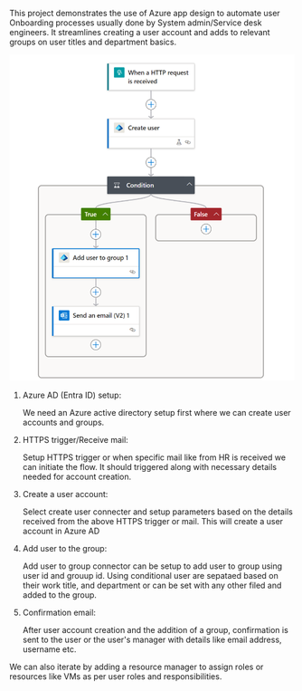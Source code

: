 This project demonstrates the use of Azure app design to automate user Onboarding processes usually done by System admin/Service desk engineers. It streamlines creating a user account and adds to relevant groups on user titles and department basics.

![alt text](image.png)

1. Azure AD (Entra ID) setup:

   We need an Azure active directory setup first where we can create user accounts and groups.

2. HTTPS trigger/Receive mail:

   Setup HTTPS trigger or when specific mail like from HR is received we can initiate the flow.
   It should triggered along with necessary details needed for account creation.

3. Create a user account:

   Select create user connecter and setup parameters based on the details received from the above HTTPS trigger or mail. This will create a user account in Azure AD

4. Add user to the group:

   Add user to group connector can be setup to add user to group using user id and grouup id. Using conditional user are sepataed
   based on their work title, and department or can be set with any other filed and added to the group.

5. Confirmation email:

   After user account creation and the addition of a group, confirmation is sent to the user or the user's manager with details like email address, username etc.

We can also iterate by adding a resource manager to assign roles or resources like VMs as per user roles and responsibilities.
